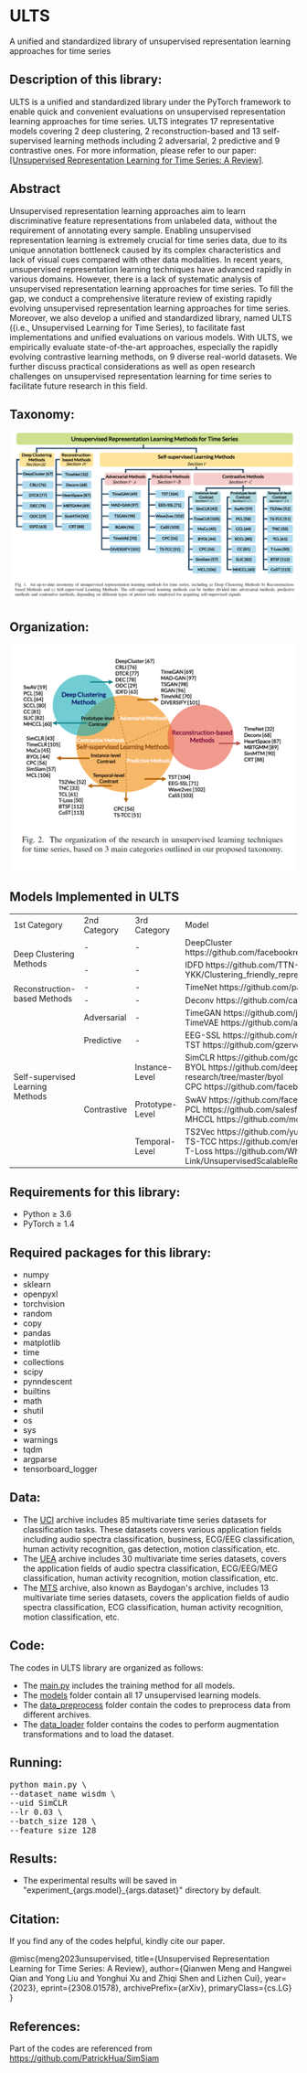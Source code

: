# ULTS
A unified and standardized library of unsupervised representation learning approaches for time series

## Description of this library:
ULTS is a unified and standardized library under the PyTorch framework to enable quick and convenient evaluations on unsupervised representation learning approaches for time series. ULTS integrates 17 representative models covering 2 deep clustering, 2 reconstruction-based and 13 self-supervised learning methods including 2 adversarial, 2 predictive and 9 contrastive ones. For more information, please refer to our paper:  [[Unsupervised Representation Learning for Time Series: A Review]](https://arxiv.org/abs/2308.01578).

## Abstract
Unsupervised representation learning approaches aim to learn discriminative feature representations from unlabeled data, without the requirement of annotating every sample. Enabling unsupervised representation learning is extremely crucial for time series data, due to its unique annotation bottleneck caused by its complex characteristics and lack of visual cues compared with other data modalities. In recent years, unsupervised representation learning techniques have advanced rapidly in various domains. However, there is a lack of systematic analysis of unsupervised representation learning approaches for time series. To fill the gap, we conduct a comprehensive literature review of existing rapidly evolving unsupervised representation learning approaches for time series. Moreover, we also develop a unified and standardized library, named ULTS ({i.e., Unsupervised Learning for Time Series), to facilitate fast implementations and unified evaluations on various models. With ULTS, we empirically evaluate state-of-the-art approaches, especially the rapidly evolving contrastive learning methods, on 9 diverse real-world datasets. We further discuss practical considerations as well as open research challenges on unsupervised representation learning for time series to facilitate future research in this field.

## Taxonomy:
![image](https://github.com/mqwfrog/ULTS/blob/main/taxonomy.png)

## Organization:
![image](https://github.com/mqwfrog/ULTS/blob/main/organization.png)
  
## Models Implemented in ULTS
<table>
    <tr>
        <td>1st Category</td>
        <td>2nd Category</td>
        <td>3rd Category</td>
        <td>Model</td>
    </tr>
    <tr>
        <td rowspan="2">Deep Clustering Methods</td>
        <td>-</td>
        <td>-</td>
        <td>DeepCluster https://github.com/facebookresearch/deepcluster </td>
    </tr>
    <tr>
        <td>-</td>
        <td>-</td>
        <td>IDFD https://github.com/TTN-YKK/Clustering_friendly_representation_learning</td>
    </tr>
    <tr>
        <td rowspan="2">Reconstruction-based Methods</td>
        <td>-</td>
        <td>-</td>
        <td>TimeNet https://github.com/paudan/TimeNet</td>
    </tr>
    <tr>
        <td>-</td>
        <td>-</td>
        <td>Deconv https://github.com/cauchyturing/Deconv_SAX</td>
    </tr>
     <tr>
        <td rowspan="13">Self-supervised Learning Methods</td>
        <td>Adversarial</td>
        <td>-</td>
        <td>TimeGAN https://github.com/jsyoon0823/TimeGAN<br> TimeVAE https://github.com/abudesai/timeVAE</td>
    </tr>
    <tr>
        <td>Predictive</td>
        <td>-</td>
        <td>EEG-SSL https://github.com/mlberkeley/eeg-ssl <br> TST https://github.com/gzerveas/mvts_transformer</td>
    </tr>
     <tr>
         <td rowspan="3">Contrastive</td>
        <td>Instance-Level</td>
        <td>SimCLR https://github.com/google-research/simclr<br> BYOL https://github.com/deepmind/deepmind-research/tree/master/byol<br> CPC https://github.com/facebookresearch/CPC_audio</td>
    </tr>
    <tr>
        <td>Prototype-Level</td>
        <td>SwAV https://github.com/facebookresearch/swav<br> PCL https://github.com/salesforce/PCL<br> MHCCL https://github.com/mqwfrog/MHCCL</td> 
    </tr>
    <tr>
        <td>Temporal-Level</td>
        <td>TS2Vec https://github.com/yuezhihan/ts2vec<br> TS-TCC https://github.com/emadeldeen24/TS-TCC<br> T-Loss https://github.com/White-Link/UnsupervisedScalableRepresentationLearningTimeSeries</td>
    </tr>
</table>

## Requirements for this library:
- Python ≥ 3.6
- PyTorch ≥ 1.4

## Required packages for this library:
- numpy
- sklearn
- openpyxl 
- torchvision
- random
- copy
- pandas
- matplotlib
- time
- collections
- scipy
- pynndescent
- builtins
- math
- shutil
- os
- sys
- warnings
- tqdm
- argparse
- tensorboard_logger 


## Data:
- The [UCI](https://archive.ics.uci.edu/datasets) archive includes 85 multivariate time series datasets for classification tasks. These datasets covers various application fields including audio spectra classification, business, ECG/EEG classification, human activity recognition, gas detection, motion classification, etc.
- The [UEA](http://www.timeseriesclassification.com/dataset.php) archive includes 30 multivariate time series datasets, covers the application fields of audio spectra classification, ECG/EEG/MEG classification, human activity recognition, motion classification, etc.
- The [MTS](http://www.mustafabaydogan.com/multivariate-time-series-discretization-for-classification.html) archive, also known as Baydogan's archive, includes 13 multivariate time series datasets, covers the application fields of audio spectra classification, ECG classification, human activity recognition, motion classification, etc. 


## Code:
The codes in ULTS library are organized as follows:
- The [main.py](https://github.com/mqwfrog/ULTS/blob/main/main.py) includes the training method for all models.
- The [models](https://github.com/mqwfrog/ULTS/tree/main/models) folder contain all 17 unsupervised learning models.
- The [data_preprocess](https://github.com/mqwfrog/ULTS/tree/main/data_preprocess) folder contain the codes to preprocess data from different archives.
- The [data_loader](https://github.com/mqwfrog/ULTS/tree/main/data_loader) folder contains the codes to perform augmentation transformations and to load the dataset.


## Running:
<pre>
python main.py \
--dataset_name wisdm \
--uid SimCLR
--lr 0.03 \
--batch_size 128 \
--feature_size 128
</pre>



## Results:
- The experimental results will be saved in "experiment_{args.model}_{args.dataset}" directory by default.


## Citation:
If you find any of the codes helpful, kindly cite our paper.   

@misc{meng2023unsupervised,
      title={Unsupervised Representation Learning for Time Series: A Review}, 
      author={Qianwen Meng and Hangwei Qian and Yong Liu and Yonghui Xu and Zhiqi Shen and Lizhen Cui},
      year={2023},
      eprint={2308.01578},
      archivePrefix={arXiv},
      primaryClass={cs.LG}
}


## References:
Part of the codes are referenced from  
https://github.com/PatrickHua/SimSiam

